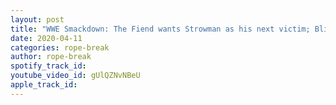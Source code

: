```yaml
---
layout: post
title: "WWE Smackdown: The Fiend wants Strowman as his next victim; Bliss & Cross retained; Full results"
date: 2020-04-11
categories: rope-break
author: rope-break
spotify_track_id: 
youtube_video_id: gUlQZNvNBeU
apple_track_id: 
---
```

